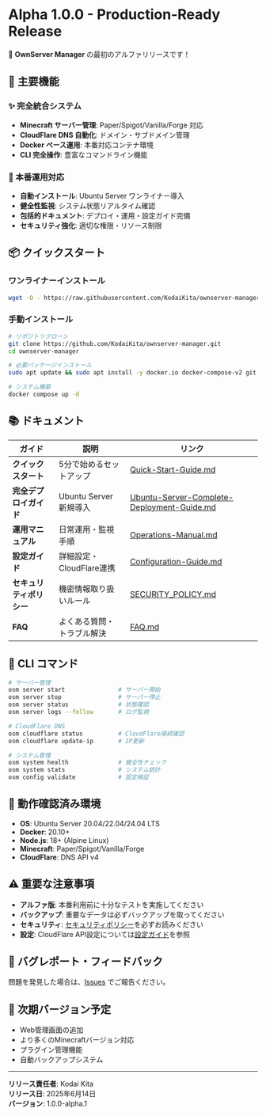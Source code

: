 # Alpha 1.0.0 - Production-Ready Release

🎉 **OwnServer Manager** の最初のアルファリリースです！

## 🌟 主要機能

### ✨ 完全統合システム
- **Minecraft サーバー管理**: Paper/Spigot/Vanilla/Forge 対応
- **CloudFlare DNS 自動化**: ドメイン・サブドメイン管理
- **Docker ベース運用**: 本番対応コンテナ環境
- **CLI 完全操作**: 豊富なコマンドライン機能

### 🚀 本番運用対応
- **自動インストール**: Ubuntu Server ワンライナー導入
- **健全性監視**: システム状態リアルタイム確認
- **包括的ドキュメント**: デプロイ・運用・設定ガイド完備
- **セキュリティ強化**: 適切な権限・リソース制限

## 📦 クイックスタート

### ワンライナーインストール
```bash
wget -O - https://raw.githubusercontent.com/KodaiKita/ownserver-manager/alpha-1.0.0/scripts/install.sh | bash
```

### 手動インストール
```bash
# リポジトリクローン
git clone https://github.com/KodaiKita/ownserver-manager.git
cd ownserver-manager

# 必要パッケージインストール
sudo apt update && sudo apt install -y docker.io docker-compose-v2 git wget curl

# システム構築
docker compose up -d
```

## 📚 ドキュメント

| ガイド | 説明 | リンク |
|--------|------|--------|
| **クイックスタート** | 5分で始めるセットアップ | [Quick-Start-Guide.md](./docs/deployment/Quick-Start-Guide.md) |
| **完全デプロイガイド** | Ubuntu Server 新規導入 | [Ubuntu-Server-Complete-Deployment-Guide.md](./docs/deployment/Ubuntu-Server-Complete-Deployment-Guide.md) |
| **運用マニュアル** | 日常運用・監視手順 | [Operations-Manual.md](./docs/operations/Operations-Manual.md) |
| **設定ガイド** | 詳細設定・CloudFlare連携 | [Configuration-Guide.md](./docs/configuration/Configuration-Guide.md) |
| **セキュリティポリシー** | 機密情報取り扱いルール | [SECURITY_POLICY.md](./docs/security/SECURITY_POLICY.md) |
| **FAQ** | よくある質問・トラブル解決 | [FAQ.md](./docs/FAQ.md) |

## 🔧 CLI コマンド

```bash
# サーバー管理
osm server start               # サーバー開始
osm server stop                # サーバー停止
osm server status              # 状態確認
osm server logs --follow       # ログ監視

# CloudFlare DNS
osm cloudflare status          # CloudFlare接続確認
osm cloudflare update-ip       # IP更新

# システム管理
osm system health              # 健全性チェック
osm system stats               # システム統計
osm config validate            # 設定検証
```

## 🧪 動作確認済み環境

- **OS**: Ubuntu Server 20.04/22.04/24.04 LTS
- **Docker**: 20.10+
- **Node.js**: 18+ (Alpine Linux)
- **Minecraft**: Paper/Spigot/Vanilla/Forge
- **CloudFlare**: DNS API v4

## ⚠️ 重要な注意事項

- **アルファ版**: 本番利用前に十分なテストを実施してください
- **バックアップ**: 重要なデータは必ずバックアップを取ってください
- **セキュリティ**: [セキュリティポリシー](./docs/security/SECURITY_POLICY.md)を必ずお読みください
- **設定**: CloudFlare API設定については[設定ガイド](./docs/configuration/CloudFlare-Setup-Guide.md)を参照

## 🐛 バグレポート・フィードバック

問題を発見した場合は、[Issues](https://github.com/KodaiKita/ownserver-manager/issues) でご報告ください。

## 🎯 次期バージョン予定

- Web管理画面の追加
- より多くのMinecraftバージョン対応
- プラグイン管理機能
- 自動バックアップシステム

---

**リリース責任者**: Kodai Kita  
**リリース日**: 2025年6月14日  
**バージョン**: 1.0.0-alpha.1
